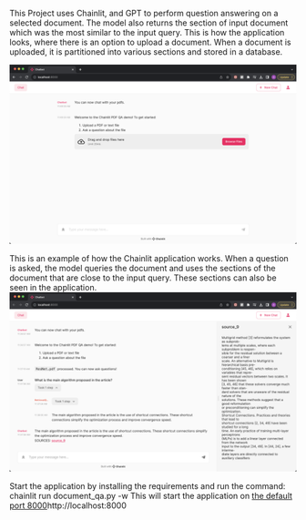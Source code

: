 This Project uses Chainlit, and GPT to perform question answering on a selected document. The model also returns the section of input document which was the most similar to the input query. 
This is how the application looks, where there is an option to upload a document. When a document is uploaded, it is partitioned into various sections and stored in a database.

![Input Image](Input%20Template.png)

This is an example of how the Chainlit application works. When a question is asked, the model queries the document and uses the sections of the document that are close to the input query. These sections can also be seen in the application.
![Result Image](Result%20Template.png)

Start the application by installing the requirements and run the command: chainlit run document_qa.py -w
This will start the application on [the default port 8000](http://localhost:8000)http://localhost:8000
